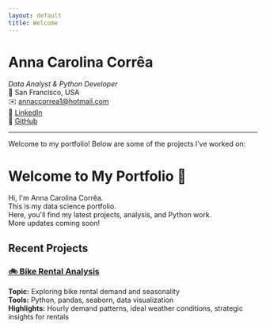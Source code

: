 ```yaml
---
layout: default
title: Welcome
---
```


# Anna Carolina Corrêa

_Data Analyst & Python Developer_  
📍 San Francisco, USA  
✉️ [annaccorrea1@hotmail.com](mailto:annaccorrea1@hotmail.com)  
🔗 [LinkedIn](https://www.linkedin.com/in/annaccorrea/)  
🐙 [GitHub](https://github.com/annacrr)

---

Welcome to my portfolio! Below are some of the projects I’ve worked on:

# Welcome to My Portfolio 👋

Hi, I'm Anna Carolina Corrêa.  
This is my data science portfolio.  
Here, you'll find my latest projects, analysis, and Python work.  
More updates coming soon!

## Recent Projects

### [🚲 Bike Rental Analysis](./projects/bikes)

**Topic:** Exploring bike rental demand and seasonality  
**Tools:** Python, pandas, seaborn, data visualization  
**Highlights:** Hourly demand patterns, ideal weather conditions, strategic insights for rentals  
